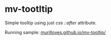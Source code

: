 # mv-tootltip
Simple tooltip using just *css ::after* attribute.

Running sample:
[murilloves.github.io/mv-tooltip/](murilloves.github.io/mv-tooltip/)
